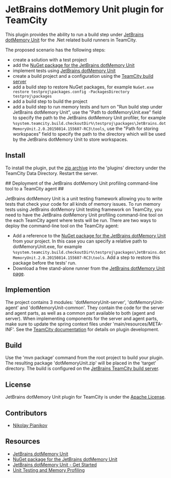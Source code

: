 # JetBrains dotMemory Unit plugin for TeamCity #

This plugin provides the ability to run a build step under [JetBrains dotMemory Unit](https://www.jetbrains.com/dotmemory/unit/) for the .Net related build runners in TeamCity. 

The proposed scenario has the following steps:
- create a solution with a test project
- add the [NuGet package for the JetBrains dotMemory Unit](https://www.nuget.org/packages/JetBrains.DotMemoryUnit/)
- implement tests using [JetBrains dotMemory Unit](https://www.jetbrains.com/dotmemory/unit/)
- create a build project and a configuration using the [TeamCity build server](https://www.jetbrains.com/teamcity/)
- add a build step to restore NuGet packages, for example `NuGet.exe restore testproj\packages.config -PackagesDirectory testproj\packages`
- add a build step to build the project
- add a build step to run memory tests and turn on "Run build step under JetBrains dotMemory Unit", use the "Path to dotMemoryUnit.exe" field to specify the path to the JetBrains dotMemory Unit profiler, for example `%system.teamcity.build.checkoutDir%\testproj\packages\JetBrains.dotMemoryUnit.2.0.20150814.155607-RC3\tools`, use the  "Path for storing workspaces" field to specify the path to the directory which will be used by the JetBrains dotMemory Unit to store workspaces.

## Install ##

To install the plugin, put the [zip archive](https://teamcity.jetbrains.com/httpAuth/app/rest/builds/buildType:TeamCityPluginsByJetBrains_DotMemoryUnit_Build,pinned:true,status:SUCCESS,branch:master,tags:deploy/artifacts/content/dotMemoryUnit.zip) into the 'plugins' directory under the TeamCity Data Directory. Restart the server.

<a name="agent_deployment"/>
##  Deployment of the JetBrains dotMemory Unit profiling command-line tool to a TeamCity agent ##

JetBrains dotMemory Unit is a unit testing framework allowing you to write tests that check your code for all kinds of memory issues. To run memory tests using JetBrains dotMemory Unit testing framework on TeamCity, you need to have the JetBrains dotMemory Unit profiling command-line tool on the each TeamCity agent where tests will be run. There are two ways to deploy the command-line tool on the TeamCity agent:

- Add a reference to the [NuGet package for the JetBrains dotMemory Unit](https://www.nuget.org/packages/JetBrains.DotMemoryUnit/) from your project. In this case you can specify a relative path to dotMemoryUnit.exe, for example `%system.teamcity.build.checkoutDir%\testproj\packages\JetBrains.dotMemoryUnit.2.0.20150814.155607-RC3\tools`. Add a step to restore this package before the tests' run.
- Download a free stand-alone runner from the [JetBrains dotMemory Unit page](https://www.jetbrains.com/dotmemory/unit/).

## Implemention ##

The project contains 3 modules: 'dotMemoryUnit-server', 'dotMemoryUnit-agent' and 'dotMemoryUnit-common'. They contain the code for the server and agent parts, as well as a common part available to both (agent and server). When implementing components for the server and agent parts, make sure to update the spring context files under 'main/resources/META-INF'. See the [TeamCity documentation](https://confluence.jetbrains.com/display/TCD9/Developing+Plugins+Using+Maven) for details on plugin development.

## Build ##

Use the 'mvn package' command from the root project to build your plugin. The resulting package 'dotMemoryUnit.zip' will be placed in the 'target' directory. The build is configured on the [JetBrains TeamCity build server](https://teamcity.jetbrains.com/viewLog.html?buildTypeId=TeamCityPluginsByJetBrains_DotMemoryUnit_Build&buildId=lastPinned&buildBranch=%3Cdefault%3E).

## License ##

JetBrains dotMemory Unit plugin for TeamCity is under the [Apache License](https://github.com/JetBrains/teamcity-dotmemory/blob/master/LICENSE).

## Contributors ##

- [Nikolay Pianikov](https://github.com/NikolayPianikov)

## Resources ##

- [JetBrains dotMemory Unit](https://www.jetbrains.com/dotmemory/unit/)
- [NuGet package for the JetBrains dotMemory Unit](https://www.nuget.org/packages/JetBrains.DotMemoryUnit/)
- [JetBrains dotMemory Unit - Get Started](https://www.jetbrains.com/dotmemory/unit/help/Get_Started.html)
- [Unit Testing and Memory Profiling](http://blog.jetbrains.com/dotnet/2015/03/04/unit-testing-and-memory-profiling-can-they-be-combined/)
